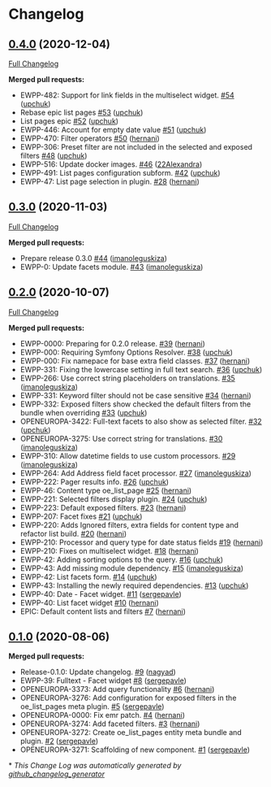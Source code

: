 # Changelog

## [0.4.0](https://github.com/openeuropa/oe_list_pages/tree/0.4.0) (2020-12-04)

[Full Changelog](https://github.com/openeuropa/oe_list_pages/compare/0.3.0...0.4.0)

**Merged pull requests:**

- EWPP-482: Support for link fields in the multiselect widget. [\#54](https://github.com/openeuropa/oe_list_pages/pull/54) ([upchuk](https://github.com/upchuk))
- Rebase epic list pages [\#53](https://github.com/openeuropa/oe_list_pages/pull/53) ([upchuk](https://github.com/upchuk))
- List pages epic [\#52](https://github.com/openeuropa/oe_list_pages/pull/52) ([upchuk](https://github.com/upchuk))
- EWPP-446: Account for empty date value [\#51](https://github.com/openeuropa/oe_list_pages/pull/51) ([upchuk](https://github.com/upchuk))
- EWPP-470: Filter operators [\#50](https://github.com/openeuropa/oe_list_pages/pull/50) ([hernani](https://github.com/hernani))
- EWPP-306: Preset filter are not included in the selected and exposed filters [\#48](https://github.com/openeuropa/oe_list_pages/pull/48) ([upchuk](https://github.com/upchuk))
- EWPP-516: Update docker images. [\#46](https://github.com/openeuropa/oe_list_pages/pull/46) ([22Alexandra](https://github.com/22Alexandra))
- EWPP-491: List pages configuration subform. [\#42](https://github.com/openeuropa/oe_list_pages/pull/42) ([upchuk](https://github.com/upchuk))
- EWPP-47: List page selection in plugin. [\#28](https://github.com/openeuropa/oe_list_pages/pull/28) ([hernani](https://github.com/hernani))

## [0.3.0](https://github.com/openeuropa/oe_list_pages/tree/0.3.0) (2020-11-03)

[Full Changelog](https://github.com/openeuropa/oe_list_pages/compare/0.2.0...0.3.0)

**Merged pull requests:**

- Prepare release 0.3.0 [\#44](https://github.com/openeuropa/oe_list_pages/pull/44) ([imanoleguskiza](https://github.com/imanoleguskiza))
- EWPP-0: Update facets module. [\#43](https://github.com/openeuropa/oe_list_pages/pull/43) ([imanoleguskiza](https://github.com/imanoleguskiza))

## [0.2.0](https://github.com/openeuropa/oe_list_pages/tree/0.2.0) (2020-10-07)

[Full Changelog](https://github.com/openeuropa/oe_list_pages/compare/0.1.0...0.2.0)

**Merged pull requests:**

- EWPP-0000: Preparing for 0.2.0 release. [\#39](https://github.com/openeuropa/oe_list_pages/pull/39) ([hernani](https://github.com/hernani))
- EWPP-000: Requiring Symfony Options Resolver. [\#38](https://github.com/openeuropa/oe_list_pages/pull/38) ([upchuk](https://github.com/upchuk))
- EWPP-000: Fix namepace for base extra field classes. [\#37](https://github.com/openeuropa/oe_list_pages/pull/37) ([hernani](https://github.com/hernani))
- EWPP-331: Fixing the lowercase setting in full text search. [\#36](https://github.com/openeuropa/oe_list_pages/pull/36) ([upchuk](https://github.com/upchuk))
- EWPP-266: Use correct string placeholders on translations. [\#35](https://github.com/openeuropa/oe_list_pages/pull/35) ([imanoleguskiza](https://github.com/imanoleguskiza))
- EWPP-331: Keyword filter should not be case sensitive [\#34](https://github.com/openeuropa/oe_list_pages/pull/34) ([hernani](https://github.com/hernani))
- EWPP-332: Exposed filters show checked the default filters from the bundle when overriding [\#33](https://github.com/openeuropa/oe_list_pages/pull/33) ([upchuk](https://github.com/upchuk))
- OPENEUROPA-3422: Full-text facets to also show as selected filter. [\#32](https://github.com/openeuropa/oe_list_pages/pull/32) ([upchuk](https://github.com/upchuk))
- OPENEUROPA-3275: Use correct string for translations. [\#30](https://github.com/openeuropa/oe_list_pages/pull/30) ([imanoleguskiza](https://github.com/imanoleguskiza))
- EWPP-310: Allow datetime fields to use custom processors. [\#29](https://github.com/openeuropa/oe_list_pages/pull/29) ([imanoleguskiza](https://github.com/imanoleguskiza))
- EWPP-264: Add Address field facet processor. [\#27](https://github.com/openeuropa/oe_list_pages/pull/27) ([imanoleguskiza](https://github.com/imanoleguskiza))
- EWPP-222: Pager results info. [\#26](https://github.com/openeuropa/oe_list_pages/pull/26) ([upchuk](https://github.com/upchuk))
- EWPP-46: Content type oe\_list\_page [\#25](https://github.com/openeuropa/oe_list_pages/pull/25) ([hernani](https://github.com/hernani))
- EWPP-221: Selected filters display plugin. [\#24](https://github.com/openeuropa/oe_list_pages/pull/24) ([upchuk](https://github.com/upchuk))
- EWPP-223: Default exposed filters. [\#23](https://github.com/openeuropa/oe_list_pages/pull/23) ([hernani](https://github.com/hernani))
- EWPP-207: Facet fixes [\#21](https://github.com/openeuropa/oe_list_pages/pull/21) ([upchuk](https://github.com/upchuk))
- EWPP-220: Adds Ignored filters, extra fields for content type and refactor list build. [\#20](https://github.com/openeuropa/oe_list_pages/pull/20) ([hernani](https://github.com/hernani))
- EWPP-210: Processor and query type for date status fields [\#19](https://github.com/openeuropa/oe_list_pages/pull/19) ([hernani](https://github.com/hernani))
- EWPP-210: Fixes on multiselect widget. [\#18](https://github.com/openeuropa/oe_list_pages/pull/18) ([hernani](https://github.com/hernani))
- EWPP-42: Adding sorting options to the query. [\#16](https://github.com/openeuropa/oe_list_pages/pull/16) ([upchuk](https://github.com/upchuk))
- EWPP-43: Add missing module dependency. [\#15](https://github.com/openeuropa/oe_list_pages/pull/15) ([imanoleguskiza](https://github.com/imanoleguskiza))
- EWPP-42: List facets form. [\#14](https://github.com/openeuropa/oe_list_pages/pull/14) ([upchuk](https://github.com/upchuk))
- EWPP-43: Installing the newly required dependencies. [\#13](https://github.com/openeuropa/oe_list_pages/pull/13) ([upchuk](https://github.com/upchuk))
- EWPP-40: Date - Facet widget. [\#11](https://github.com/openeuropa/oe_list_pages/pull/11) ([sergepavle](https://github.com/sergepavle))
- EWPP-40: List facet widget [\#10](https://github.com/openeuropa/oe_list_pages/pull/10) ([hernani](https://github.com/hernani))
- EPIC: Default content lists and filters [\#7](https://github.com/openeuropa/oe_list_pages/pull/7) ([hernani](https://github.com/hernani))

## [0.1.0](https://github.com/openeuropa/oe_list_pages/tree/0.1.0) (2020-08-06)
**Merged pull requests:**

- Release-0.1.0: Update changelog. [\#9](https://github.com/openeuropa/oe_list_pages/pull/9) ([nagyad](https://github.com/nagyad))
- EWPP-39: Fulltext - Facet widget [\#8](https://github.com/openeuropa/oe_list_pages/pull/8) ([sergepavle](https://github.com/sergepavle))
- OPENEUROPA-3373: Add query functionality [\#6](https://github.com/openeuropa/oe_list_pages/pull/6) ([hernani](https://github.com/hernani))
- OPENEUROPA-3276: Add configuration for exposed filters in the oe\_list\_pages meta plugin. [\#5](https://github.com/openeuropa/oe_list_pages/pull/5) ([sergepavle](https://github.com/sergepavle))
- OPENEUROPA-0000: Fix emr patch. [\#4](https://github.com/openeuropa/oe_list_pages/pull/4) ([hernani](https://github.com/hernani))
- OPENEUROPA-3274: Add faceted filters. [\#3](https://github.com/openeuropa/oe_list_pages/pull/3) ([hernani](https://github.com/hernani))
- OPENEUROPA-3272: Create oe\_list\_pages entity meta bundle and plugin. [\#2](https://github.com/openeuropa/oe_list_pages/pull/2) ([sergepavle](https://github.com/sergepavle))
- OPENEUROPA-3271: Scaffolding of new component. [\#1](https://github.com/openeuropa/oe_list_pages/pull/1) ([sergepavle](https://github.com/sergepavle))



\* *This Change Log was automatically generated by [github_changelog_generator](https://github.com/skywinder/Github-Changelog-Generator)*
